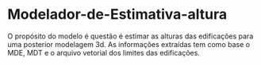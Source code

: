 # Modelador-de-Estimativa-altura
O propósito do modelo é  questão é estimar as alturas das edificações para uma posterior modelagem 3d. As informações extraídas tem como base o MDE, MDT e o arquivo vetorial dos limites das edificações. 
